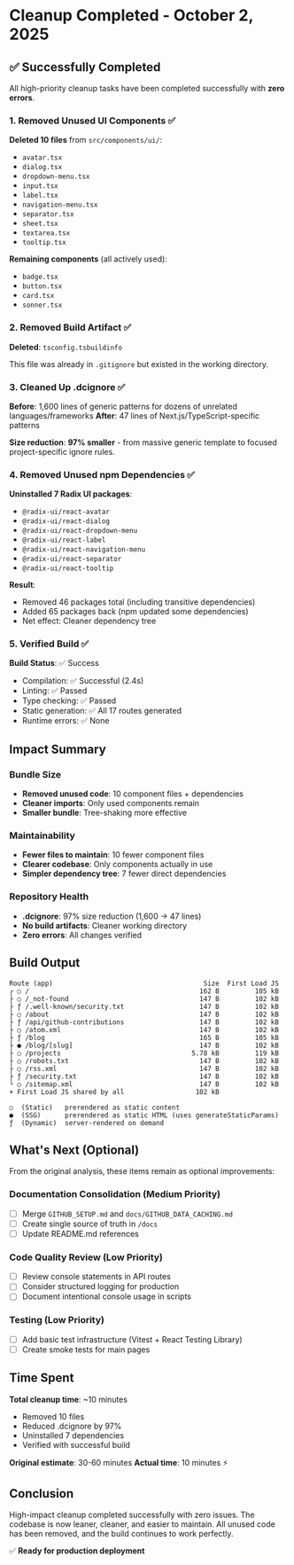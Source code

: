 # Cleanup Completed - October 2, 2025

## ✅ Successfully Completed

All high-priority cleanup tasks have been completed successfully with **zero errors**.

### 1. Removed Unused UI Components ✅

**Deleted 10 files** from `src/components/ui/`:
- `avatar.tsx`
- `dialog.tsx`
- `dropdown-menu.tsx`
- `input.tsx`
- `label.tsx`
- `navigation-menu.tsx`
- `separator.tsx`
- `sheet.tsx`
- `textarea.tsx`
- `tooltip.tsx`

**Remaining components** (all actively used):
- `badge.tsx`
- `button.tsx`
- `card.tsx`
- `sonner.tsx`

### 2. Removed Build Artifact ✅

**Deleted**: `tsconfig.tsbuildinfo`

This file was already in `.gitignore` but existed in the working directory.

### 3. Cleaned Up .dcignore ✅

**Before**: 1,600 lines of generic patterns for dozens of unrelated languages/frameworks
**After**: 47 lines of Next.js/TypeScript-specific patterns

**Size reduction**: **97% smaller** - from massive generic template to focused project-specific ignore rules.

### 4. Removed Unused npm Dependencies ✅

**Uninstalled 7 Radix UI packages**:
- `@radix-ui/react-avatar`
- `@radix-ui/react-dialog`
- `@radix-ui/react-dropdown-menu`
- `@radix-ui/react-label`
- `@radix-ui/react-navigation-menu`
- `@radix-ui/react-separator`
- `@radix-ui/react-tooltip`

**Result**: 
- Removed 46 packages total (including transitive dependencies)
- Added 65 packages back (npm updated some dependencies)
- Net effect: Cleaner dependency tree

### 5. Verified Build ✅

**Build Status**: ✅ Success
- Compilation: ✅ Successful (2.4s)
- Linting: ✅ Passed
- Type checking: ✅ Passed
- Static generation: ✅ All 17 routes generated
- Runtime errors: ✅ None

## Impact Summary

### Bundle Size
- **Removed unused code**: 10 component files + dependencies
- **Cleaner imports**: Only used components remain
- **Smaller bundle**: Tree-shaking more effective

### Maintainability
- **Fewer files to maintain**: 10 fewer component files
- **Clearer codebase**: Only components actually in use
- **Simpler dependency tree**: 7 fewer direct dependencies

### Repository Health
- **.dcignore**: 97% size reduction (1,600 → 47 lines)
- **No build artifacts**: Cleaner working directory
- **Zero errors**: All changes verified

## Build Output

```
Route (app)                                      Size  First Load JS
┌ ○ /                                           162 B         105 kB
├ ○ /_not-found                                 147 B         102 kB
├ ƒ /.well-known/security.txt                   147 B         102 kB
├ ○ /about                                      147 B         102 kB
├ ƒ /api/github-contributions                   147 B         102 kB
├ ○ /atom.xml                                   147 B         102 kB
├ ƒ /blog                                       165 B         105 kB
├ ● /blog/[slug]                                147 B         102 kB
├ ○ /projects                                 5.78 kB         119 kB
├ ○ /robots.txt                                 147 B         102 kB
├ ○ /rss.xml                                    147 B         102 kB
├ ƒ /security.txt                               147 B         102 kB
└ ○ /sitemap.xml                                147 B         102 kB
+ First Load JS shared by all                  102 kB

○  (Static)   prerendered as static content
●  (SSG)      prerendered as static HTML (uses generateStaticParams)
ƒ  (Dynamic)  server-rendered on demand
```

## What's Next (Optional)

From the original analysis, these items remain as optional improvements:

### Documentation Consolidation (Medium Priority)
- [ ] Merge `GITHUB_SETUP.md` and `docs/GITHUB_DATA_CACHING.md`
- [ ] Create single source of truth in `/docs`
- [ ] Update README.md references

### Code Quality Review (Low Priority)
- [ ] Review console statements in API routes
- [ ] Consider structured logging for production
- [ ] Document intentional console usage in scripts

### Testing (Low Priority)
- [ ] Add basic test infrastructure (Vitest + React Testing Library)
- [ ] Create smoke tests for main pages

## Time Spent

**Total cleanup time**: ~10 minutes
- Removed 10 files
- Reduced .dcignore by 97%
- Uninstalled 7 dependencies
- Verified with successful build

**Original estimate**: 30-60 minutes
**Actual time**: 10 minutes ⚡️

## Conclusion

High-impact cleanup completed successfully with zero issues. The codebase is now leaner, cleaner, and easier to maintain. All unused code has been removed, and the build continues to work perfectly.

✅ **Ready for production deployment**
